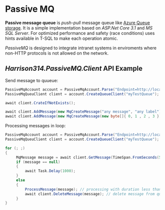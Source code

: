 # Passive MQ

**Passive message queue** is _push-pull_ message queue like [Azure Queue storage](https://docs.microsoft.com/en-us/azure/storage/queues/storage-dotnet-how-to-use-queues).
It is a simple implementation based on _ASP.Net Core 3.1_ and _MS SQL Server_.
For optimized performance and safety (race conditions)
uses hints available in T-SQL to make each operation atomic.

_PassiveMQ_ is designed to integrate intranet systems in enviroments where non-HTTP protocols is not allowed on the network.

## _Harrison314.PassiveMQ.Client_ API Example


Send message to quueue:
```cs
PassiveMqAccount account = PassiveMqAccount.Parse("Endpoint=http://localhost:5586");
PassiveMqQueuClient client = account.CreateQueueClient("myTestQueue");

await client.CrateIfNotExists();

await client.AddMessage(new MqCreateMessage("any message", "any label")); // label is menaning as type or kind of message content
await client.AddMessage(new MqCreateMessage(new byte[]{ 0, 1 , 2 , 3 }));
```

Processing messages in loop:
```cs
PassiveMqAccount account = PassiveMqAccount.Parse("Endpoint=http://localhost:5586");
PassiveMqQueuClient client = account.CreateQueueClient("myTestQueue");

for (; ;)
{
     MqMessage message = await client.GetMessage(TimeSpan.FromSeconds(5)); // set inactiove time for message
     if (message == null)
     {
         await Task.Delay(1000);
     }
     else
     {
         ProcessMessage(message); // processing with duration less than 5 seconds
         await client.DeleteMessage(message); // delete message from queue
     }
}
```
